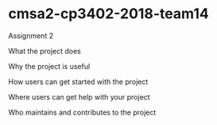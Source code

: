 # cmsa2-cp3402-2018-team14
Assignment 2


What the project does

Why the project is useful

How users can get started with the project

Where users can get help with your project

Who maintains and contributes to the project
